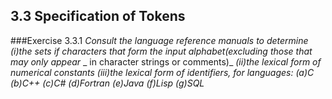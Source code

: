 3.3 Specification of Tokens
---------------------------------------------
###Exercise 3.3.1
_Consult the language reference manuals to determine_ 
_(i)the sets if characters that form the input alphabet(excluding those that may only appear_
_ in character strings or comments)_
_(ii)the lexical form of numerical constants_
_(iii)the lexical form of identifiers, for languages:_
_(a)C  (b)C++  (c)C#  (d)Fortran  (e)Java (f)Lisp (g)SQL_
